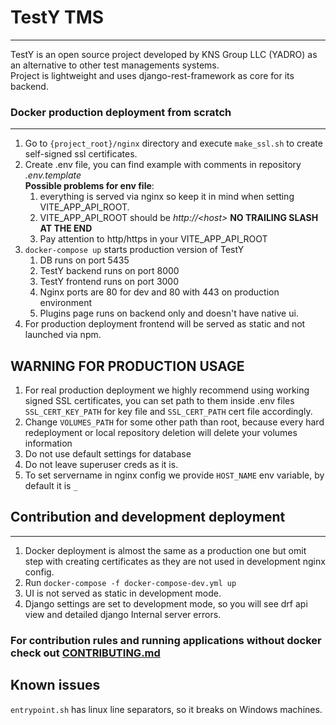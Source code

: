 # TestY TMS

___
TestY is an open source project developed by KNS Group LLC (YADRO) as an alternative to other test managements
systems.  
Project is lightweight and uses django-rest-framework as core for its backend.

### Docker production deployment from scratch

___

1. Go to `{project_root}/nginx` directory and execute `make_ssl.sh` to create self-signed ssl certificates.
2. Create .env file, you can find example with comments in repository *.env.template*  
   **Possible problems for env file**:
    1. everything is served via nginx so keep it in mind when setting VITE_APP_API_ROOT.
    2. VITE_APP_API_ROOT should be *http://\<host\>* **NO TRAILING SLASH AT THE END**
    3. Pay attention to http/https in your VITE_APP_API_ROOT
3. `docker-compose up` starts production version of TestY
    1. DB runs on port 5435
    2. TestY backend runs on port 8000
    3. TestY frontend runs on port 3000
    4. Nginx ports are 80 for dev and 80 with 443 on production environment
    5. Plugins page runs on backend only and doesn't have native ui.
4. For production deployment frontend will be served as static and not launched via npm.

## WARNING FOR PRODUCTION USAGE

1. For real production deployment we highly recommend using working signed SSL certificates, you can set path to them
   inside .env files `SSL_CERT_KEY_PATH` for key file and `SSL_CERT_PATH` cert file accordingly.
2. Change `VOLUMES_PATH` for some other path than root, because every hard redeployment or local repository deletion
   will delete your volumes information
3. Do not use default settings for database
4. Do not leave superuser creds as it is.
5. To set servername in nginx config we provide `HOST_NAME` env variable, by default it is `_`

## Contribution and development deployment

___

1. Docker deployment is almost the same as a production one but omit step with creating certificates
as they are not used in development nginx config.
2. Run `docker-compose -f docker-compose-dev.yml up`
3. UI is not served as static in development mode.
4. Django settings are set to development mode, so you will see drf api view and detailed django Internal server errors.

### For contribution rules and running applications without docker check out [CONTRIBUTING.md](https://gitlab-pub.yadro.com/testy/testy/-/blob/main/CONTRIBUTING.md)

## Known issues

`entrypoint.sh` has linux line separators, so it breaks on Windows machines.